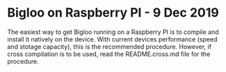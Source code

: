 Bigloo on Raspberry PI - 9 Dec 2019
===================================

The easiest way to get Bigloo running on a Raspberry PI is to compile
and install it natively on the device. With current devices performance
(speed and stotage capacity), this is the recommended procedure.
However, if cross compilation is to be used, read the README.cross.md
file for the procedure.
